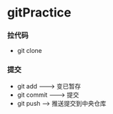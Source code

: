 # gitPractice

### 拉代码
+ git clone 

### 提交
+ git add ---> 变已暂存
+ git commit ---> 提交
+ git push --> 推送提交到中央仓库